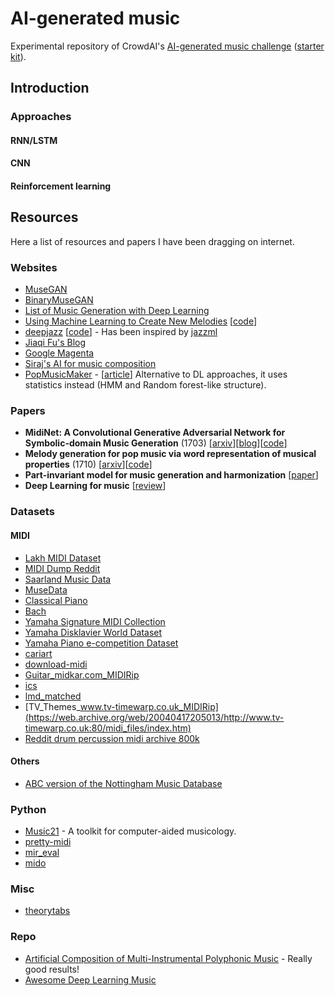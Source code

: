 # AI-generated music

Experimental repository of CrowdAI's [AI-generated music challenge](https://www.crowdai.org/challenges/ai-generated-music-challenge) ([starter kit](https://github.com/crowdAI/crowdai-ai-generate-music-starter-kit/)).

## Introduction

### Approaches

#### RNN/LSTM

#### CNN

#### Reinforcement learning

## Resources

Here a list of resources and papers I have been dragging on internet.

### Websites

- [MuseGAN](https://salu133445.github.io/musegan/)
- [BinaryMuseGAN](https://salu133445.github.io/bmusegan/)
- [List of Music Generation with Deep Learning](https://github.com/umbrellabeach/music-generation-with-DL)
- [Using Machine Learning to Create New Melodies](https://brangerbriz.com/blog/using-machine-learning-to-create-new-melodies) [[code](https://github.com/brannondorsey/midi-rnn)]
- [deepjazz](https://deepjazz.io/) [[code](https://github.com/jisungk/deepjazz)] - Has been inspired by [jazzml](https://github.com/evancchow/jazzml)
- [Jiaqi Fu's Blog](http://fujiaqi.com/)
- [Google Magenta](https://magenta.tensorflow.org/)
- [Siraj's AI for music composition](https://github.com/llSourcell/AI_For_Music_Composition)
- [PopMusicMaker](https://github.com/haebichan/PopMusicMaker) - [[article](https://towardsdatascience.com/making-music-when-simple-probabilities-outperform-deep-learning-75f4ee1b8e69)] Alternative to DL approaches, it uses statistics instead (HMM and Random forest-like structure).

### Papers

- **MidiNet: A Convolutional Generative Adversarial Network for Symbolic-domain Music Generation** (1703) [[arxiv](https://arxiv.org/abs/1703.10847)][[blog](https://richardyang40148.github.io/TheBlog/index.html)][[code](https://github.com/RichardYang40148/MidiNet)]
- **Melody generation for pop music via word representation of musical properties** (1710) [[arxiv](https://arxiv.org/pdf/1710.11549.pdf)][[code](https://github.com/mil-tokyo/NeuralMelody)]
- **Part-invariant model for music generation and harmonization** [[paper](http://www2.ece.rochester.edu/projects/air/publications/Yan2018partInvariant.pdf)]
- **Deep Learning for music** [[review](https://cs224d.stanford.edu/reports/allenh.pdf)]

### Datasets

#### MIDI

- [Lakh MIDI Dataset](http://colinraffel.com/projects/lmd/)
- [MIDI Dump Reddit](https://www.reddit.com/r/datasets/comments/3akhxy/the_largest_midi_collection_on_the_internet/)
- [Saarland Music Data](http://resources.mpi-inf.mpg.de/SMD/SMD_MIDI-Audio-Piano-Music.html)
- [MuseData](http://musedata.stanford.edu/)
- [Classical Piano](http://www.piano-midi.de/)
- [Bach](http://www.jsbach.net/midi/)
- [Yamaha Signature MIDI Collection](http://www.yamahaden.com/midi-files)
- [Yamaha Disklavier World Dataset](http://www.kuhmann.com/Yamaha.htm)
- [Yamaha Piano e-competition Dataset](http://www.piano-e-competition.com/)
- [cariart](http://cariart.tripod.com/MIDIS.html)
- [download-midi](http://www.download-midi.com/)
- [Guitar_midkar.com_MIDIRip](http://midkar.com/)
- [ics](https://www.ics.uci.edu/~dan/midi/rock/index.html)
- [lmd_matched](http://colinraffel.com/projects/lmd/)
- [TV_Themes_www.tv-timewarp.co.uk_MIDIRip](https://web.archive.org/web/20040417205013/http://www.tv-timewarp.co.uk:80/midi_files/index.htm)
- [Reddit drum percussion midi archive 800k](https://www.reddit.com/r/WeAreTheMusicMakers/comments/3anwu8/the_drum_percussion_midi_archive_800k/)

#### Others

- [ABC version of the Nottingham Music Database](http://abc.sourceforge.net/NMD/)

### Python

- [Music21](http://web.mit.edu/music21/) - A toolkit for computer-aided musicology.
- [pretty-midi](https://github.com/craffel/pretty-midi)
- [mir_eval](https://github.com/craffel/mir_eval)
- [mido](https://github.com/olemb/mido)

### Misc

- [theorytabs](https://www.hooktheory.com/theorytab)

### Repo

- [Artificial Composition of Multi-Instrumental Polyphonic Music](https://github.com/davda54/generating-music) - Really good results!
- [Awesome Deep Learning Music](https://github.com/ybayle/awesome-deep-learning-music)
